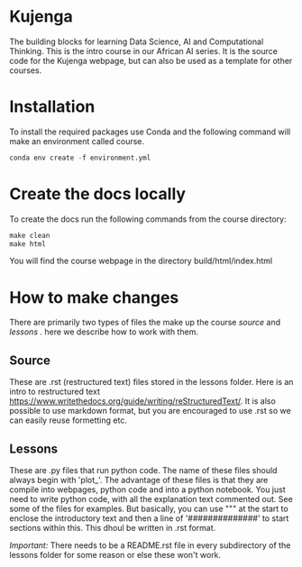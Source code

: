 # Kujenga

The building blocks for learning Data Science, AI and Computational Thinking. This is the intro course in our African AI series. It is the source code for the Kujenga webpage, but can also be used as a template for other courses.

# Installation

To install the required packages use Conda and the following command will make an environment called course.
```python
conda env create -f environment.yml
```

# Create the docs locally

To create the docs run the following commands from the course directory:

```python
make clean
make html
```

You will find the course webpage in the directory build/html/index.html


# How to make changes

There are primarily two types of files the make up the course *source* and *lessons* . here we describe how to work with them.

## Source

These are .rst (restructured text) files stored in the lessons folder. Here is an intro to restructured text https://www.writethedocs.org/guide/writing/reStructuredText/. It is also possible to use markdown format, but you are encouraged to use .rst so we can easily reuse formetting etc.

## Lessons

These are .py files that run python code. The name of these files should always begin with 'plot_'. The advantage of these files is that they are compile into webpages, python code and into a python notebook. You just need to write python code, with all the explanation text commented out. See some of the files for examples. But basically, you can use """ at the start to enclose the introductory text and then a line of '##############' to start sections within this. This dhoul be written in .rst format.

*Important:* There needs to be a README.rst file in every subdirectory of the lessons folder for some reason or else these won't work.

